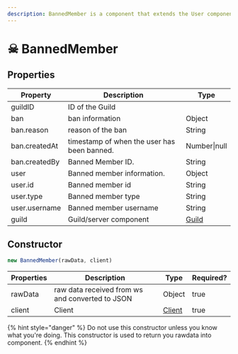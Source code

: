 ```yaml
---
description: BannedMember is a component that extends the User component.
---
```


# ☠ BannedMember

## Properties

| Property      | Description                                 | Type              |
| ------------- | ------------------------------------------- | ----------------- |
| guildID       | ID of the Guild                             |                   |
| ban           | ban information                             | Object            |
| ban.reason    | reason of the ban                           | String            |
| ban.createdAt | timestamp of when the user has been banned. | Number\|null      |
| ban.createdBy | Banned Member ID.                           | String            |
| user          | Banned member information.                  | Object            |
| user.id       | Banned member id                            | String            |
| user.type     | Banned member type                          | String            |
| user.username | Banned member username                      | String            |
| guild         | Guild/server component                      | [Guild](guild.md) |

## Constructor

```javascript
new BannedMember(rawData, client)
```

| Properties | Description                                     | Type                | Required? |
| ---------- | ----------------------------------------------- | ------------------- | --------- |
| rawData    | raw data received from ws and converted to JSON | Object              | true      |
| client     | Client                                          | [Client](client.md) | true      |

{% hint style="danger" %}
Do not use this constructor unless you know what you're doing. This constructor is used to return you rawdata into component.
{% endhint %}

